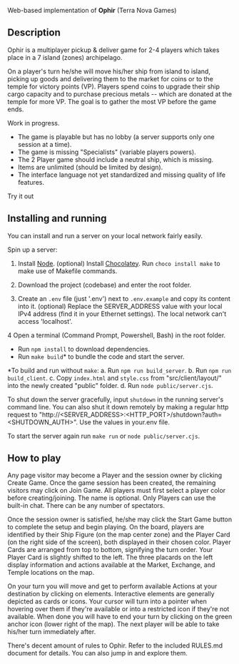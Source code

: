 Web-based implementation of **Ophir** (Terra Nova Games)

## Description

Ophir is a multiplayer pickup & deliver game for 2-4 players which takes place in a 7 island (zones) archipelago.

On a player's turn he/she will move his/her ship from island to island, picking up goods and delivering them to the market for coins or to the temple for victory points (VP). Players spend coins to upgrade their ship cargo capacity and to purchase precious metals -- which are donated at the temple for more VP. The goal is to gather the most VP before the game ends.

Work in progress.

- The game is playable but has no lobby (a server supports only one session at a time).
- The game is missing "Specialists" (variable players powers).
- The 2 Player game should include a neutral ship, which is missing.
- Items are unlimited (should be limited by design).
- The interface language not yet standardized and missing quality of life features.

Try it out

## Installing and running
You can install and run a server on your local network fairly easily.

Spin up a server:
1. Install [Node](https://nodejs.org/en/download/package-manager).
(optional) Install [Chocolatey](https://docs.chocolatey.org/en-us/chocolatey-components-dependencies-and-support-lifecycle/#supported-windows-versions). Run `choco install make` to make use of Makefile commands.

2. Download the project (codebase) and enter the root folder.

3. Create an `.env` file (just '.env') next to `.env.example` and copy its content into it.
(optional) Replace the SERVER_ADDRESS value with your local IPv4 address (find it in your Ethernet settings). The local network can't access 'localhost'.

4  Open a terminal (Command Prompt, Powershell, Bash) in the root folder.
 - Run `npm install` to download dependencies.
 - Run `make build`* to bundle the code and start the server.

*To build and run without `make`:
    a. Run `npm run build_server`.
    b. Run `npm run build_client`.
    c. Copy `index.html` and `style.css` from "src/client/layout/" into the newly created "public" folder.
    d. Run `node public/server.cjs`.

To shut down the server gracefully, input `shutdown` in the running server's command line.
You can also shut it down remotely by making a regular http request to "http://<SERVER_ADDRESS>:<HTTP_PORT>/shutdown?auth=<SHUTDOWN_AUTH>". Use the values in your.env file.

To start the server again run `make run` or `node public/server.cjs`.

## How to play

 Any page visitor may become a Player and the session owner by clicking Create Game. Once the game session has been created, the remaining visitors may click on Join Game. All players must first select a player color before creating/joining. The name is optional. Only Players can use the built-in chat. There can be any number of spectators.

 Once the session owner is satisfied, he/she may click the Start Game button to complete the setup and begin playing. On the board, players are identified by their Ship Figure (on the map center zone) and the Player Card (on the right side of the screen), both displayed in their chosen color. Player Cards are arranged from top to bottom, signifying the turn order. Your Player Card is slightly shifted to the left. The three placards on the left display information and actions available at the Market, Exchange, and Temple locations on the map.

 On your turn you will move and get to perform available Actions at your destination by clicking on elements. Interactive elements are generally depicted as cards or icons. Your cursor will turn into a pointer when hovering over them if they're available or into a restricted icon if they're not available. When done you will have to end your turn by clicking on the green anchor icon (lower right of the map). The next player will be able to take his/her turn immediately after.

 There's decent amount of rules to Ophir. Refer to the included RULES.md document for details. You can also jump in and explore them.
